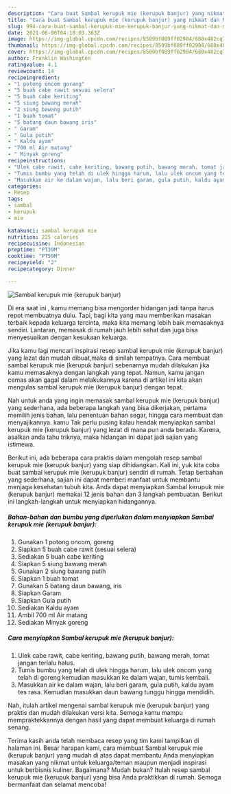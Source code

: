 ```yaml
---
description: "Cara buat Sambal kerupuk mie (kerupuk banjur) yang nikmat dan Mudah Dibuat"
title: "Cara buat Sambal kerupuk mie (kerupuk banjur) yang nikmat dan Mudah Dibuat"
slug: 994-cara-buat-sambal-kerupuk-mie-kerupuk-banjur-yang-nikmat-dan-mudah-dibuat
date: 2021-06-06T04:18:03.363Z
image: https://img-global.cpcdn.com/recipes/8509bf089ff02904/680x482cq70/sambal-kerupuk-mie-kerupuk-banjur-foto-resep-utama.jpg
thumbnail: https://img-global.cpcdn.com/recipes/8509bf089ff02904/680x482cq70/sambal-kerupuk-mie-kerupuk-banjur-foto-resep-utama.jpg
cover: https://img-global.cpcdn.com/recipes/8509bf089ff02904/680x482cq70/sambal-kerupuk-mie-kerupuk-banjur-foto-resep-utama.jpg
author: Franklin Washington
ratingvalue: 4.1
reviewcount: 14
recipeingredient:
- "1 potong oncom goreng"
- "5 buah cabe rawit sesuai selera"
- "5 buah cabe keriting"
- "5 siung bawang merah"
- "2 siung bawang putih"
- "1 buah tomat"
- "5 batang daun bawang iris"
- " Garam"
- " Gula putih"
- " Kaldu ayam"
- "700 ml Air matang"
- " Minyak goreng"
recipeinstructions:
- "Ulek cabe rawit, cabe keriting, bawang putih, bawang merah, tomat jangan terlalu halus."
- "Tumis bumbu yang telah di ulek hingga harum, lalu ulek oncom yang telah di goreng kemudian masukkan ke dalam wajan, tumis kembali."
- "Masukkan air ke dalam wajan, lalu beri garam, gula putih, kaldu ayam tes rasa. Kemudian masukkan daun bawang tunggu hingga mendidih."
categories:
- Resep
tags:
- sambal
- kerupuk
- mie

katakunci: sambal kerupuk mie 
nutrition: 225 calories
recipecuisine: Indonesian
preptime: "PT39M"
cooktime: "PT59M"
recipeyield: "2"
recipecategory: Dinner

---
```



![Sambal kerupuk mie (kerupuk banjur)](https://img-global.cpcdn.com/recipes/8509bf089ff02904/680x482cq70/sambal-kerupuk-mie-kerupuk-banjur-foto-resep-utama.jpg)

Di era  saat ini , kamu memang bisa mengorder hidangan jadi tanpa harus repot membuatnya dulu. Tapi, bagi kita yang mau memberikan masakan terbaik kepada keluarga tercinta, maka kita memang lebih baik memasaknya sendiri. Lantaran, memasak di rumah jauh lebih sehat dan juga bisa menyesuaikan dengan kesukaan keluarga.

Jika kamu lagi mencari inspirasi resep sambal kerupuk mie (kerupuk banjur) yang lezat dan mudah dibuat,maka di sinilah tempatnya. Cara membuat sambal kerupuk mie (kerupuk banjur)  sebenarnya mudah dilakukan jika kamu memasaknya dengan langkah yang tepat. Namun, kamu jangan cemas akan gagal dalam melakukannya 
karena di artikel ini kita akan mengulas sambal kerupuk mie (kerupuk banjur) dengan tepat.  



Nah untuk anda yang ingin memasak sambal kerupuk mie (kerupuk banjur) yang sederhana, ada beberapa langkah yang bisa dikerjakan, pertama memilih jenis bahan, lalu penentuan bahan segar, hingga cara membuat dan menyajikannya. kamu Tak perlu pusing kalau hendak menyiapkan sambal kerupuk mie (kerupuk banjur) yang lezat di mana pun anda berada. Karena, asalkan anda  tahu triknya, maka hidangan ini dapat jadi sajian yang istimewa.

Berikut ini, ada beberapa cara praktis  dalam mengolah resep sambal kerupuk mie (kerupuk banjur) yang siap dihidangkan. Kali ini, yuk kita coba buat sambal kerupuk mie (kerupuk banjur) sendiri di rumah. Tetap berbahan yang sederhana, sajian ini dapat memberi manfaat untuk membantu menjaga kesehatan tubuh kita. Anda dapat menyiapkan Sambal kerupuk mie (kerupuk banjur) memakai 12 jenis bahan dan 3 langkah pembuatan. Berikut ini langkah-langkah untuk menyiapkan hidangannya.

<!--inarticleads1-->

##### Bahan-bahan dan bumbu yang diperlukan dalam menyiapkan Sambal kerupuk mie (kerupuk banjur):

1. Gunakan 1 potong oncom, goreng
1. Siapkan 5 buah cabe rawit (sesuai selera)
1. Sediakan 5 buah cabe keriting
1. Siapkan 5 siung bawang merah
1. Gunakan 2 siung bawang putih
1. Siapkan 1 buah tomat
1. Gunakan 5 batang daun bawang, iris
1. Siapkan  Garam
1. Siapkan  Gula putih
1. Sediakan  Kaldu ayam
1. Ambil 700 ml Air matang
1. Sediakan  Minyak goreng




<!--inarticleads2-->

##### Cara menyiapkan Sambal kerupuk mie (kerupuk banjur):

1. Ulek cabe rawit, cabe keriting, bawang putih, bawang merah, tomat jangan terlalu halus.
1. Tumis bumbu yang telah di ulek hingga harum, lalu ulek oncom yang telah di goreng kemudian masukkan ke dalam wajan, tumis kembali.
1. Masukkan air ke dalam wajan, lalu beri garam, gula putih, kaldu ayam tes rasa. Kemudian masukkan daun bawang tunggu hingga mendidih.




Nah, itulah artikel mengenai  sambal kerupuk mie (kerupuk banjur)  yang praktis dan mudah dilakukan versi kita. Semoga kamu mampu mempraktekkannya dengan hasil yang dapat membuat keluarga di rumah senang. 

Terima kasih anda telah membaca resep yang tim kami tampilkan di halaman ini. Besar harapan kami, cara membuat  Sambal kerupuk mie (kerupuk banjur) yang mudah di atas dapat membantu Anda menyiapkan masakan yang nikmat untuk keluarga/teman maupun menjadi inspirasi untuk berbisnis kuliner. Bagaimana? Mudah bukan? Itulah resep sambal kerupuk mie (kerupuk banjur) yang bisa Anda praktikkan di rumah. Semoga bermanfaat dan selamat mencoba!

